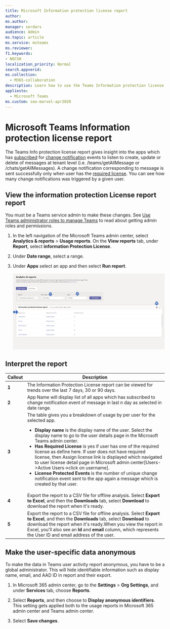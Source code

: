 ```yaml
---
title: Microsoft Information protection license report
author: 
ms.author:
manager: serdars
audience: Admin
ms.topic: article
ms.service: msteams
ms.reviewer: 
f1.keywords:
- NOCSH
localization_priority: Normal
search.appverid: 
ms.collection: 
  - M365-collaboration
description: Learn how to use the Teams Information protection license report in the Microsoft Teams admin center to see how apps in your organization are using change notification events subscription APIs.
appliesto: 
  - Microsoft Teams
ms.custom: seo-marvel-apr2020
---
```


# Microsoft Teams Information protection license report


The Teams Info protection license report gives insight into the apps which has [subscribed](https://docs.microsoft.com/en-us/graph/api/resources/subscription?view=graph-rest-1.0) for [change notification](https://docs.microsoft.com/en-us/graph/api/resources/webhooks?view=graph-rest-1.0) events to listen to create, update or delete of messages at tenant level (i.e. /teams/getAllMessage or /chats/getAllMessages). A change notification corresponding to message is sent successfully only when user has the [required license](https://docs.microsoft.com/en-us/graph/teams-licenses).  You can see how many change notifications was triggered by a given user.




## View the information protection License report report

You must be a Teams service admin to make these changes. See [Use Teams administrator roles to manage Teams](../using-admin-roles.md) to read about getting admin roles and permissions.

1. In the left navigation of the Microsoft Teams admin center, select **Analytics & reports** > **Usage reports**. On the **View reports** tab, under **Report**, select **information Protection License**.
2. Under **Date range**, select a range.
3. Under **Apps** select an app and then select **Run report**.

    ![Screenshot of the Teams information protection license report in the Teams admin center with callouts](../media/teams-info-protection-license-report-with-callouts.png "Screenshot of the Teams information protection license report in the Teams admin center with callouts")

## Interpret the report

|Callout |Description  |
|--------|-------------|
|**1**   |The Information Protection License report can be viewed for trends over the last 7 days, 30 or 90 days. |
|**2**   |App Name will display list of all apps which has subscribed to change notification event of message in last n day as selected in date range. |
|**3**   |The table gives you a breakdown of usage by per user for the selected app.<ul><li>**Display name** is the display name of the user. Select the display name to go to the user details page in the Microsoft Teams admin center.</li><li>**Has Required License** is yes if user has one of the required license as define here. If user does not have required license, then Assign license link is displayed which navigated to user license detail page in Microsoft admin center[Users->Active Users->click on username].</li><li>**License Protected Events** is the number of unique change notification event sent to the app again a message which is created by that user.</li></ul> |
|**4**   |Export the report to a CSV file for offline analysis. Select **Export to Excel**, and then the **Downloads** tab, select **Download** to download the report when it's ready. |
|**5**   |Export the report to a CSV file for offline analysis. Select **Export to Excel**, and then the **Downloads** tab, select **Download** to download the report when it's ready.When you view the report in Excel, you'll also see an **Id** and **email** column, which represents the User ID and email address of the user. |



## Make the user-specific data anonymous

To make the data in Teams user activity report anonymous, you have to be a global administrator. This will hide identifiable information such as display name, email, and AAD ID in report and their export.

1. In Microsoft 365 admin center, go to the **Settings** \> **Org Settings**, and under **Services** tab, choose **Reports**.
    
2. Select **Reports**, and then choose to **Display anonymous identifiers**. This setting gets applied both to the usage reports in Microsoft 365 admin center and Teams admin center.
  
3. Select **Save changes**.
